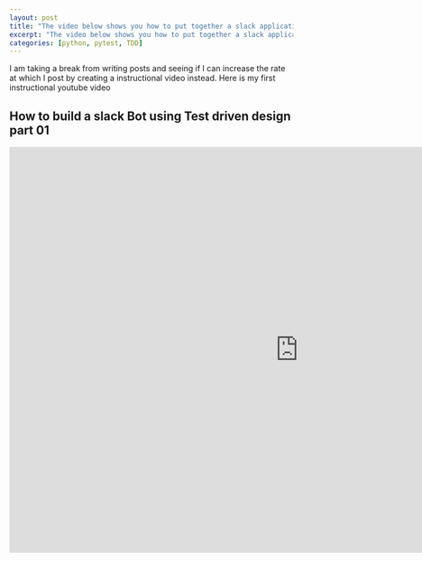 ```yaml
---
layout: post
title: "The video below shows you how to put together a slack application using pytest and Test Driven Design"
excerpt: "The video below shows you how to put together a slack application using pytest and Test Driven Design."
categories: [python, pytest, TDD]
---
```



I am taking a break from writing posts and seeing if I can increase the rate at which I post by creating a instructional video instead. Here is my first instructional youtube video

## How to build a slack Bot using Test driven design part 01


<iframe width="1024" height="720" src="https://www.youtube.com/embed/5qH8ibTVp18" frameborder="0" allowfullscreen></iframe>



